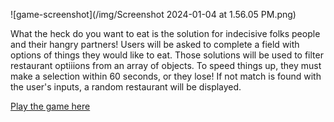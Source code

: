 ![game-screenshot](/img/Screenshot 2024-01-04 at 1.56.05 PM.png)
<p>What the heck do you want to eat is the solution for indecisive folks people and their hangry partners! Users will be asked to complete a field with options of things they would like to eat. Those solutions will be used to filter restaurant optiiions from an array of objects. To speed things up, they must make a selection within 60 seconds, or they lose! If not match is found with the user's inputs, a random restaurant will be displayed. </p>

<p><a href="https://what-do-you-want-to-eat-game.netlify.app/" target="blank">Play the game here</p>